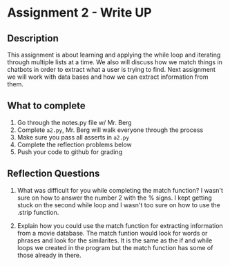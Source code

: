 # Assignment 2 - Write UP

## Description
This assignment is about learning and applying the while loop and iterating through multiple lists at a time.  We also will discuss how we match things in chatbots in order to extract what a user is trying to find.  Next assignment we will work with data bases and how we can extract information from them.

## What to complete
1. Go through the notes.py file w/ Mr. Berg
2. Complete `a2.py`, Mr. Berg will walk everyone through the process
3. Make sure you pass all asserts in `a2.py`
4. Complete the reflection problems below
5. Push your code to github for grading

## Reflection Questions
1. What was difficult for you while completing the match function?
I wasn't sure on how to answer the number 2 with the % signs. I kept getting stuck on the second while loop and I wasn't too sure on how to use the .strip function. 


2. Explain how you could use the match function for extracting information from a movie database.
The match funtion would look for words or phrases and look for the similarites. It is the same as the if and while loops we created in the program but the match function has some of those already in there.


